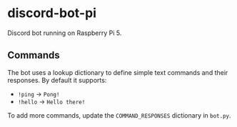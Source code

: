 # discord-bot-pi
Discord bot running on Raspberry Pi 5.

## Commands
The bot uses a lookup dictionary to define simple text commands and their
responses. By default it supports:
- `!ping` → `Pong!`
- `!hello` → `Hello there!`

To add more commands, update the `COMMAND_RESPONSES` dictionary in `bot.py`.
